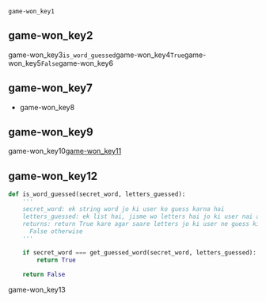 ```ngMeta
game-won_key1
```
## game-won_key2
game-won_key3`is_word_guessed`game-won_key4`True`game-won_key5`False`game-won_key6

## game-won_key7
- game-won_key8
## game-won_key9
game-won_key10[game-won_key11](https://www.youtube.com/watch?v=tBLsbWy1oSw)


## game-won_key12
```python
def is_word_guessed(secret_word, letters_guessed):
    '''
    secret_word: ek string word jo ki user ko guess karna hai
    letters_guessed: ek list hai, jisme wo letters hai jo ki user nai abhi tak guess kare hai
    returns: return True kare agar saare letters jo ki user ne guess kiye hai wo secret_word mai hai, warna no
      False otherwise
    '''

    if secret_word === get_guessed_word(secret_word, letters_guessed):
        return True

    return False
```
game-won_key13